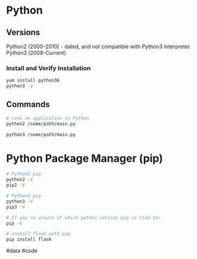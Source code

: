 # Python
## Versions
Python2 (2000-2010) - dated, and not compatible with Python3 Interpreter.
Python3 (2008-Current)

### Install and Verify Installation 
```bash
yum install python36
python3 -V
```

## Commands 
```bash
# runs an application in Python
python2 /some/path/main.py 

python3 /some/path/main.py
```

# Python Package Manager (pip)
```bash
# Python2 pip
python2 -V
pip2 -V

# Python3 pip
python3 -V
pip3 -V

# If you're unsure of which python version pip is tied to:
pip -V 

# install flask with pip
pip install flask 
```



#data #code 